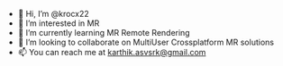 - 👋 Hi, I’m @krocx22
- 👀 I’m interested in MR
- 🌱 I’m currently learning MR Remote Rendering
- 💞️ I’m looking to collaborate on MultiUser Crossplatform MR solutions
- 📫 You can reach me at karthik.asvsrk@gmail.com

<!---
krocx22/krocx22 is a ✨ special ✨ repository because its `README.md` (this file) appears on your GitHub profile.
You can click the Preview link to take a look at your changes.
--->
